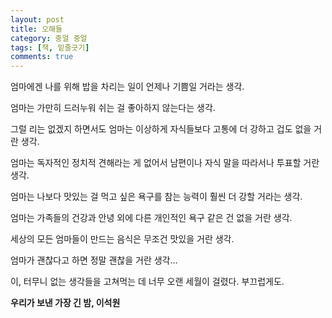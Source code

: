 ```yaml
---
layout: post
title: 오해들
category: 중얼 중얼
tags: [책, 밑줄긋기]
comments: true
---
```


엄마에겐 나를 위해 밥을 차리는 일이 언제나 기쁨일 거라는 생각.

엄마는 가만히 드러누워 쉬는 걸 좋아하지 않는다는 생각.

그럴 리는 없겠지 하면서도 엄마는 이상하게 자식들보다 고통에 더 강하고 겁도 없을 거란 생각.

엄마는 독자적인 정치적 견해라는 게 없어서 남편이나 자식 말을 따라서나 투표할 거란 생각.

엄마는 나보다 맛있는 걸 먹고 싶은 욕구를 참는 능력이 훨씬 더 강할 거라는 생각.

엄마는 가족들의 건강과 안녕 외에 다른 개인적인 욕구 같은 건 없을 거란 생각.

세상의 모든 엄마들이 만드는 음식은 무조건 맛있을 거란 생각.

엄마가 괜찮다고 하면 정말 괜찮을 거란 생각...

이, 터무니 없는 생각들을 고쳐먹는 데 너무 오랜 세월이 걸렸다. 부끄럽게도.

**우리가 보낸 가장 긴 밤, 이석원**
